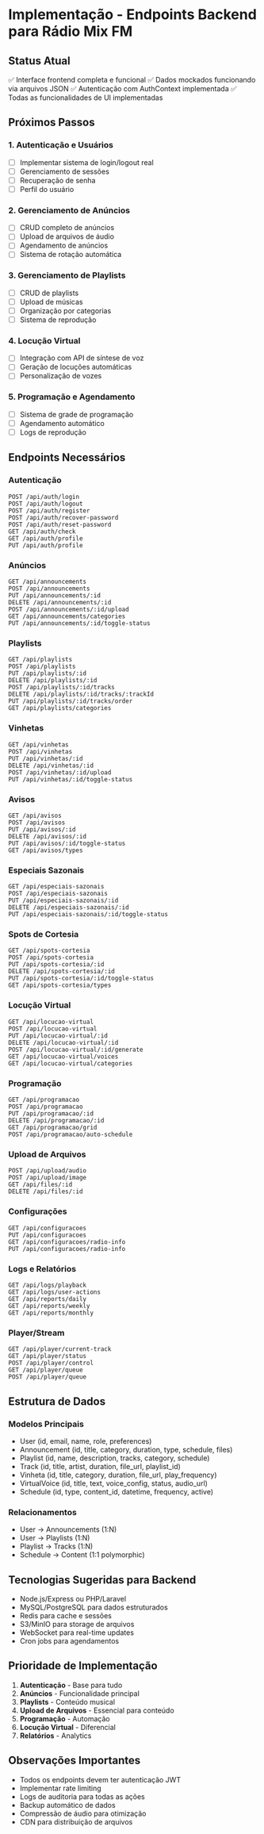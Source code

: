 
# Implementação - Endpoints Backend para Rádio Mix FM

## Status Atual
✅ Interface frontend completa e funcional
✅ Dados mockados funcionando via arquivos JSON
✅ Autenticação com AuthContext implementada
✅ Todas as funcionalidades de UI implementadas

## Próximos Passos

### 1. Autenticação e Usuários
- [ ] Implementar sistema de login/logout real
- [ ] Gerenciamento de sessões
- [ ] Recuperação de senha
- [ ] Perfil do usuário

### 2. Gerenciamento de Anúncios
- [ ] CRUD completo de anúncios
- [ ] Upload de arquivos de áudio
- [ ] Agendamento de anúncios
- [ ] Sistema de rotação automática

### 3. Gerenciamento de Playlists
- [ ] CRUD de playlists
- [ ] Upload de músicas
- [ ] Organização por categorias
- [ ] Sistema de reprodução

### 4. Locução Virtual
- [ ] Integração com API de síntese de voz
- [ ] Geração de locuções automáticas
- [ ] Personalização de vozes

### 5. Programação e Agendamento
- [ ] Sistema de grade de programação
- [ ] Agendamento automático
- [ ] Logs de reprodução

## Endpoints Necessários

### Autenticação
```
POST /api/auth/login
POST /api/auth/logout
POST /api/auth/register
POST /api/auth/recover-password
POST /api/auth/reset-password
GET /api/auth/check
GET /api/auth/profile
PUT /api/auth/profile
```

### Anúncios
```
GET /api/announcements
POST /api/announcements
PUT /api/announcements/:id
DELETE /api/announcements/:id
POST /api/announcements/:id/upload
GET /api/announcements/categories
PUT /api/announcements/:id/toggle-status
```

### Playlists
```
GET /api/playlists
POST /api/playlists
PUT /api/playlists/:id
DELETE /api/playlists/:id
POST /api/playlists/:id/tracks
DELETE /api/playlists/:id/tracks/:trackId
PUT /api/playlists/:id/tracks/order
GET /api/playlists/categories
```

### Vinhetas
```
GET /api/vinhetas
POST /api/vinhetas
PUT /api/vinhetas/:id
DELETE /api/vinhetas/:id
POST /api/vinhetas/:id/upload
PUT /api/vinhetas/:id/toggle-status
```

### Avisos
```
GET /api/avisos
POST /api/avisos
PUT /api/avisos/:id
DELETE /api/avisos/:id
PUT /api/avisos/:id/toggle-status
GET /api/avisos/types
```

### Especiais Sazonais
```
GET /api/especiais-sazonais
POST /api/especiais-sazonais
PUT /api/especiais-sazonais/:id
DELETE /api/especiais-sazonais/:id
PUT /api/especiais-sazonais/:id/toggle-status
```

### Spots de Cortesia
```
GET /api/spots-cortesia
POST /api/spots-cortesia
PUT /api/spots-cortesia/:id
DELETE /api/spots-cortesia/:id
PUT /api/spots-cortesia/:id/toggle-status
GET /api/spots-cortesia/types
```

### Locução Virtual
```
GET /api/locucao-virtual
POST /api/locucao-virtual
PUT /api/locucao-virtual/:id
DELETE /api/locucao-virtual/:id
POST /api/locucao-virtual/:id/generate
GET /api/locucao-virtual/voices
GET /api/locucao-virtual/categories
```

### Programação
```
GET /api/programacao
POST /api/programacao
PUT /api/programacao/:id
DELETE /api/programacao/:id
GET /api/programacao/grid
POST /api/programacao/auto-schedule
```

### Upload de Arquivos
```
POST /api/upload/audio
POST /api/upload/image
GET /api/files/:id
DELETE /api/files/:id
```

### Configurações
```
GET /api/configuracoes
PUT /api/configuracoes
GET /api/configuracoes/radio-info
PUT /api/configuracoes/radio-info
```

### Logs e Relatórios
```
GET /api/logs/playback
GET /api/logs/user-actions
GET /api/reports/daily
GET /api/reports/weekly
GET /api/reports/monthly
```

### Player/Stream
```
GET /api/player/current-track
GET /api/player/status
POST /api/player/control
GET /api/player/queue
POST /api/player/queue
```

## Estrutura de Dados

### Modelos Principais
- User (id, email, name, role, preferences)
- Announcement (id, title, category, duration, type, schedule, files)
- Playlist (id, name, description, tracks, category, schedule)
- Track (id, title, artist, duration, file_url, playlist_id)
- Vinheta (id, title, category, duration, file_url, play_frequency)
- VirtualVoice (id, title, text, voice_config, status, audio_url)
- Schedule (id, type, content_id, datetime, frequency, active)

### Relacionamentos
- User -> Announcements (1:N)
- User -> Playlists (1:N)
- Playlist -> Tracks (1:N)
- Schedule -> Content (1:1 polymorphic)

## Tecnologias Sugeridas para Backend
- Node.js/Express ou PHP/Laravel
- MySQL/PostgreSQL para dados estruturados
- Redis para cache e sessões
- S3/MinIO para storage de arquivos
- WebSocket para real-time updates
- Cron jobs para agendamentos

## Prioridade de Implementação
1. **Autenticação** - Base para tudo
2. **Anúncios** - Funcionalidade principal
3. **Playlists** - Conteúdo musical
4. **Upload de Arquivos** - Essencial para conteúdo
5. **Programação** - Automação
6. **Locução Virtual** - Diferencial
7. **Relatórios** - Analytics

## Observações Importantes
- Todos os endpoints devem ter autenticação JWT
- Implementar rate limiting
- Logs de auditoria para todas as ações
- Backup automático de dados
- Compressão de áudio para otimização
- CDN para distribuição de arquivos
